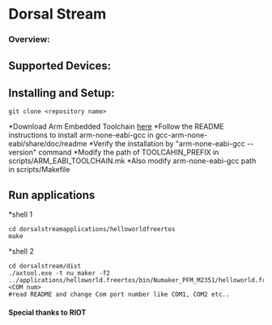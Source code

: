 # Dorsal Stream

### Overview:


## Supported Devices:


## Installing and Setup:
```
git clone <repository name>
```
*Download Arm Embedded Toolchain [here](https://developer.arm.com/tools-and-software/open-source-software/developer-tools/gnu-toolchain/gnu-rm/downloads)
*Follow the README instructions to install arm-none-eabi-gcc in gcc-arm-none-eabi/share/doc/readme
*Verify the installation by "arm-none-eabi-gcc --version" command
*Modify the path of TOOLCAHIN_PREFIX in scripts/ARM_EABI_TOOLCHAIN.mk 
*Also modify arm-none-eabi-gcc path in scripts/Makefile 

## Run applications
*shell 1
```
cd dorsalstreamapplications/helloworldfreertos
make
```
*shell 2
```
cd dorsalstream/dist
./axtool.exe -t nu_maker -f2 ../applications/helloworld.freertos/bin/Numaker_PFM_M2351/helloworld.freertos.bin <COM num> 
#read README and change Com port number like COM1, COM2 etc..
```



#### Special thanks to RIOT
